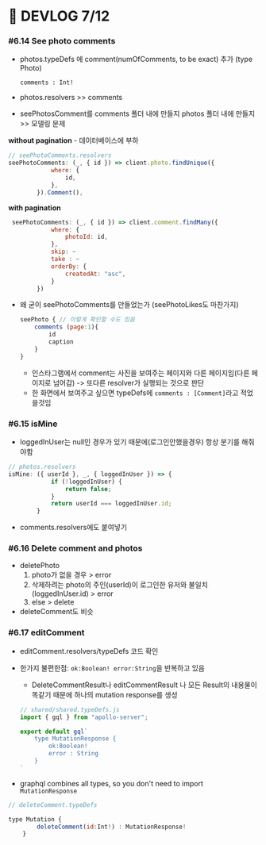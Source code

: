 # 👻 DEVLOG 7/12

### #6.14 See photo comments

- photos.typeDefs 에 comment(numOfComments, to be exact) 추가 (type Photo) 

  `comments : Int!`

- photos.resolvers >> comments

- seePhotosComment를 comments  폴더 내에 만들지 photos 폴더 내에 만들지 >> 모델링 문제



**without pagination** - 데이터베이스에 부하

```js
// seePhotoComments.resolvers
seePhotoComments: (_, { id }) => client.photo.findUnique({
            where: {
                id,
            },
        }).Comment(),
```

**with pagination**

```js
 seePhotoComments: (_, { id }) => client.comment.findMany({
            where: {
                photoId: id,
            },
     		skip: ~
     		take : ~
            orderBy: {
                createdAt: "asc",
            }
        })
```

- 왜 굳이 seePhotoComments를 만들었는가 (seePhotoLikes도 마찬가지)

  ```js
  seePhoto { // 이렇게 확인할 수도 있음
      comments (page:1){
          id
          caption
      }
  }
  ```

  - 인스타그램에서 comment는 사진을 보여주는 페이지와 다른 페이지임(다른 페이지로 넘어감) -> 또다른 resolver가 실행되는 것으로 판단
  - 한 화면에서 보여주고 싶으면 typeDefs에 `comments : [Comment]`라고 적었을것임



### #6.15 isMine

- loggedInUser는 null인 경우가 있기 때문에(로그인안했을경우) 항상 분기를 해줘야함

```js
// photos.resolvers
isMine: ({ userId }, _, { loggedInUser }) => {
            if (!loggedInUser) {
                return false;
            }
            return userId === loggedInUser.id;
        }
```

- comments.resolvers에도 붙여넣기

### #6.16 Delete comment and photos

- deletePhoto
  1. photo가 없을 경우 > error
  2. 삭제하려는 photo의 주인(userId)이 로그인한 유저와 불일치(loggedInUser.id) > error
  3. else > delete
- deleteComment도 비슷



### #6.17 editComment

- editComment.resolvers/typeDefs  코드 확인

- 한가지 불편한점: `ok:Boolean! error:String`을 반복하고 있음

  - DeleteCommentResult나 editCommentResult 나 모든 Result의 내용물이 똑같기 때문에 하나의 mutation response를 생성

  ```js
  // shared/shared.typeDefs.js
  import { gql } from "apollo-server";
  
  export default gql`
      type MutationResponse {
          ok:Boolean!
          error : String
      }
  `
  ```

- graphql combines all types, so you don't need to import `MutationResponse`

```js
// deleteComment.typeDefs

type Mutation {
        deleteComment(id:Int!) : MutationResponse!
    }
```


